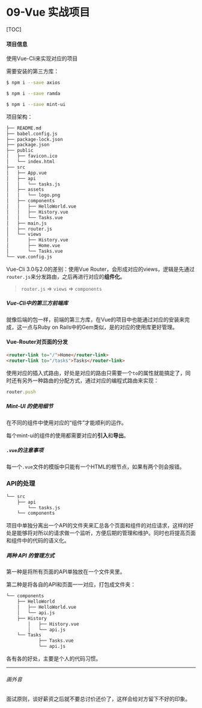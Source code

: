 # 09-Vue 实战项目

[TOC]

#### 项目信息

使用Vue-Cli来实现对应的项目

需要安装的第三方库：

```sh
$ npm i --save axios

$ npm i --save ramda

$ npm i --save mint-ui
```

项目架构：

```sh
├── README.md
├── babel.config.js
├── package-lock.json
├── package.json
├── public
│   ├── favicon.ico
│   └── index.html
├── src
│   ├── App.vue
│   ├── api
│   │   └── tasks.js
│   ├── assets
│   │   └── logo.png
│   ├── components
│   │   ├── HelloWorld.vue
│   │   ├── History.vue
│   │   └── Tasks.vue
│   ├── main.js
│   ├── router.js
│   └── views
│       ├── History.vue
│       ├── Home.vue
│       └── Tasks.vue
└── vue.config.js
```

Vue-Cli 3.0与2.0的差别：使用Vue Router，会形成对应的views，逻辑是先通过`router.js`来分发路由，之后再进行对应的**组件化**。

> `router.js` => `views` => `components`

##### Vue-Cli中的第三方前端库

就像后端的包一样，前端的第三方库，在Vue的项目中也能通过对应的安装来完成，这一点与Ruby on Rails中的Gem类似，是的对应的使用库更好管理。

#### Vue-Router对页面的分发

```html
<router-link to="/">Home</router-link>
<router-link to="/tasks">Tasks</router-link>
```

使用对应的插入式路由，好处是对应的路由只需要一个`to`的属性就能搞定了，同时还有另外一种路由的分配方式，通过对应的编程式路由来实现：

```js
router.push
```

##### Mint-UI 的使用细节

在不同的组件中使用对应的“组件”才能顺利的运作。

每个mint-ui的组件的使用都需要对应的**引入**和**导出**。

##### `.vue`的注意事项

每一个`.vue`文件的模版中只能有一个HTML的根节点，如果有两个则会报错。

### API的处理

```sh
└── src
    ├── api
        └── tasks.js
    └── components
```

项目中单独分离出一个API的文件夹来汇总各个页面和组件的对应请求，这样的好处是能够将对所以的请求做一个监听，方便后期的管理和维护。同时也将提高页面和组件中的代码的语义化。

##### 两种 API 的管理方式

第一种是将所有页面的API单独放在一个文件夹里。

第二种是将各自的API和页面一一对应，打包成文件夹：

```sh
└── components
    ├── HelloWorld
    │   ├── HelloWorld.vue
    │   └── api.js
    ├── History
		│   ├── History.vue
		│   └── api.js
    └── Tasks
		    ├── Tasks.vue
		    └── api.js
```

各有各的好处，主要是个人的代码习惯。

------

###### 画外音

面试原则，谈好薪资之后就不要总讨价还价了，这样会给对方留下不好的印象。

